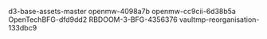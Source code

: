 d3-base-assets-master
openmw-4098a7b
openmw-cc9cii-6d38b5a
OpenTechBFG-dfd9dd2
RBDOOM-3-BFG-4356376
vaultmp-reorganisation-133dbc9